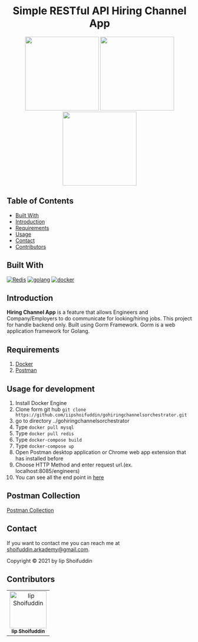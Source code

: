 <h1 align="center">Simple RESTful API Hiring Channel App</h1>
<p align="center" vertical-align="center">
   <img height="200" src="http://elangmaya.lensa.or.id/content/images/2020/05/docker_facebook_share.png"/>
  <img height="200" src="https://blog.golang.org/go-brand/Go-Logo/PNG/Go-Logo_Aqua.png"/>
  <img height ="200" src="https://download.logo.wine/logo/Redis/Redis-Logo.wine.png"/>
</p>

## Table of Contents

- [Built With](#built-with)
- [Introduction](#introduction)
- [Requirements](#requirements)
- [Usage](#usage-for-development)
- [Contact](#contact)
- [Contributors](#contributors)

## Built With

[![Redis](https://img.shields.io/badge/Redis-v%206.15.9-%23D60620)](https://redis.io/)
[![golang](https://img.shields.io/badge/go-v%201.16-skyblue)](https://golang.org/)
[![docker](https://img.shields.io/badge/docker-20.10.5-%230db7ed)](https://www.docker.com/)


## Introduction

<b>Hiring Channel App</b> is a feature that allows Engineers and Company/Employers to do communicate for looking/hiring jobs. This project for handle backend only. Built using Gorm Framework.
Gorm is a web application framework for Golang.

## Requirements

1. <a href="https://docs.docker.com/engine/install/">Docker</a>
2. <a href="https://www.getpostman.com/">Postman</a>

## Usage for development

1. Install Docker Engine
2. Clone form git hub  `git clone https://github.com/iipshoifuddin/gohiringchannelsorchestrator.git`
3. go to directory ../gohiringchannelsorchestrator
4. Type `docker pull mysql`
5. Type `docker pull redis`
6. Type `docker-compose build`
7. Type `docker-compose up`
11. Open Postman desktop application or Chrome web app extension that has installed before
12. Choose HTTP Method and enter request url.(ex. localhost:8085/engineers)
13. You can see all the end point in [here](#postman-collection)

## Postman Collection

<a href="https://raw.githubusercontent.com/iipshoifuddin/gohiringchannels/main/HiringChannels.postman_collection.json">Postman Collection</a>

## Contact

If you want to contact me you can reach me at <shoifuddin.arkademy@gmail.com>.

Copyright © 2021 by Iip Shoifuddin

## Contributors

<center>
  <table>
    <tr>
      <td align="center">
        <a href="https://github.com/iipshoifuddin">
          <img width="100" src="https://github.githubassets.com/images/modules/logos_page/Octocat.png" alt="Iip Shoifuddin"><br/>
          <sub><b>Iip Shoifuddin</b></sub>
        </a>
      </td>
    </tr>
  </table>
</center>
